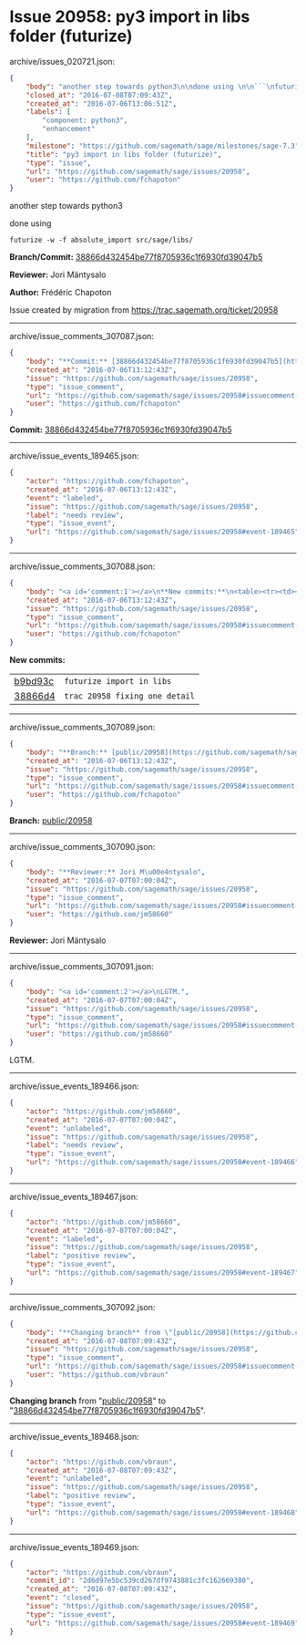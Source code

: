 # Issue 20958: py3 import in libs folder (futurize)

archive/issues_020721.json:
```json
{
    "body": "another step towards python3\n\ndone using \n\n```\nfuturize -w -f absolute_import src/sage/libs/\n```\n\n**Branch/Commit:** [38866d432454be77f8705936c1f6930fd39047b5](https://github.com/sagemath/sagetrac-mirror/commit/38866d432454be77f8705936c1f6930fd39047b5)\n\n**Reviewer:** Jori M\u00e4ntysalo\n\n**Author:** Fr\u00e9d\u00e9ric Chapoton\n\nIssue created by migration from https://trac.sagemath.org/ticket/20958\n\n",
    "closed_at": "2016-07-08T07:09:43Z",
    "created_at": "2016-07-06T13:06:51Z",
    "labels": [
        "component: python3",
        "enhancement"
    ],
    "milestone": "https://github.com/sagemath/sage/milestones/sage-7.3",
    "title": "py3 import in libs folder (futurize)",
    "type": "issue",
    "url": "https://github.com/sagemath/sage/issues/20958",
    "user": "https://github.com/fchapoton"
}
```
another step towards python3

done using 

```
futurize -w -f absolute_import src/sage/libs/
```

**Branch/Commit:** [38866d432454be77f8705936c1f6930fd39047b5](https://github.com/sagemath/sagetrac-mirror/commit/38866d432454be77f8705936c1f6930fd39047b5)

**Reviewer:** Jori Mäntysalo

**Author:** Frédéric Chapoton

Issue created by migration from https://trac.sagemath.org/ticket/20958





---

archive/issue_comments_307087.json:
```json
{
    "body": "**Commit:** [38866d432454be77f8705936c1f6930fd39047b5](https://github.com/sagemath/sagetrac-mirror/commit/38866d432454be77f8705936c1f6930fd39047b5)",
    "created_at": "2016-07-06T13:12:43Z",
    "issue": "https://github.com/sagemath/sage/issues/20958",
    "type": "issue_comment",
    "url": "https://github.com/sagemath/sage/issues/20958#issuecomment-307087",
    "user": "https://github.com/fchapoton"
}
```

**Commit:** [38866d432454be77f8705936c1f6930fd39047b5](https://github.com/sagemath/sagetrac-mirror/commit/38866d432454be77f8705936c1f6930fd39047b5)



---

archive/issue_events_189465.json:
```json
{
    "actor": "https://github.com/fchapoton",
    "created_at": "2016-07-06T13:12:43Z",
    "event": "labeled",
    "issue": "https://github.com/sagemath/sage/issues/20958",
    "label": "needs review",
    "type": "issue_event",
    "url": "https://github.com/sagemath/sage/issues/20958#event-189465"
}
```



---

archive/issue_comments_307088.json:
```json
{
    "body": "<a id='comment:1'></a>\n**New commits:**\n<table><tr><td><a href=\"https://github.com/sagemath/sagetrac-mirror/commit/b9bd93c87d29b2c3fcf2619bcce1a86ba3662ea1\">b9bd93c</a></td><td><code>futurize import in libs</code></td></tr><tr><td><a href=\"https://github.com/sagemath/sagetrac-mirror/commit/38866d432454be77f8705936c1f6930fd39047b5\">38866d4</a></td><td><code>trac 20958 fixing one detail</code></td></tr></table>\n",
    "created_at": "2016-07-06T13:12:43Z",
    "issue": "https://github.com/sagemath/sage/issues/20958",
    "type": "issue_comment",
    "url": "https://github.com/sagemath/sage/issues/20958#issuecomment-307088",
    "user": "https://github.com/fchapoton"
}
```

<a id='comment:1'></a>
**New commits:**
<table><tr><td><a href="https://github.com/sagemath/sagetrac-mirror/commit/b9bd93c87d29b2c3fcf2619bcce1a86ba3662ea1">b9bd93c</a></td><td><code>futurize import in libs</code></td></tr><tr><td><a href="https://github.com/sagemath/sagetrac-mirror/commit/38866d432454be77f8705936c1f6930fd39047b5">38866d4</a></td><td><code>trac 20958 fixing one detail</code></td></tr></table>




---

archive/issue_comments_307089.json:
```json
{
    "body": "**Branch:** [public/20958](https://github.com/sagemath/sagetrac-mirror/tree/public/20958)",
    "created_at": "2016-07-06T13:12:43Z",
    "issue": "https://github.com/sagemath/sage/issues/20958",
    "type": "issue_comment",
    "url": "https://github.com/sagemath/sage/issues/20958#issuecomment-307089",
    "user": "https://github.com/fchapoton"
}
```

**Branch:** [public/20958](https://github.com/sagemath/sagetrac-mirror/tree/public/20958)



---

archive/issue_comments_307090.json:
```json
{
    "body": "**Reviewer:** Jori M\u00e4ntysalo",
    "created_at": "2016-07-07T07:00:04Z",
    "issue": "https://github.com/sagemath/sage/issues/20958",
    "type": "issue_comment",
    "url": "https://github.com/sagemath/sage/issues/20958#issuecomment-307090",
    "user": "https://github.com/jm58660"
}
```

**Reviewer:** Jori Mäntysalo



---

archive/issue_comments_307091.json:
```json
{
    "body": "<a id='comment:2'></a>\nLGTM.",
    "created_at": "2016-07-07T07:00:04Z",
    "issue": "https://github.com/sagemath/sage/issues/20958",
    "type": "issue_comment",
    "url": "https://github.com/sagemath/sage/issues/20958#issuecomment-307091",
    "user": "https://github.com/jm58660"
}
```

<a id='comment:2'></a>
LGTM.



---

archive/issue_events_189466.json:
```json
{
    "actor": "https://github.com/jm58660",
    "created_at": "2016-07-07T07:00:04Z",
    "event": "unlabeled",
    "issue": "https://github.com/sagemath/sage/issues/20958",
    "label": "needs review",
    "type": "issue_event",
    "url": "https://github.com/sagemath/sage/issues/20958#event-189466"
}
```



---

archive/issue_events_189467.json:
```json
{
    "actor": "https://github.com/jm58660",
    "created_at": "2016-07-07T07:00:04Z",
    "event": "labeled",
    "issue": "https://github.com/sagemath/sage/issues/20958",
    "label": "positive review",
    "type": "issue_event",
    "url": "https://github.com/sagemath/sage/issues/20958#event-189467"
}
```



---

archive/issue_comments_307092.json:
```json
{
    "body": "**Changing branch** from \"[public/20958](https://github.com/sagemath/sagetrac-mirror/tree/public/20958)\" to \"[38866d432454be77f8705936c1f6930fd39047b5](https://github.com/sagemath/sagetrac-mirror/commit/38866d432454be77f8705936c1f6930fd39047b5)\".",
    "created_at": "2016-07-08T07:09:43Z",
    "issue": "https://github.com/sagemath/sage/issues/20958",
    "type": "issue_comment",
    "url": "https://github.com/sagemath/sage/issues/20958#issuecomment-307092",
    "user": "https://github.com/vbraun"
}
```

**Changing branch** from "[public/20958](https://github.com/sagemath/sagetrac-mirror/tree/public/20958)" to "[38866d432454be77f8705936c1f6930fd39047b5](https://github.com/sagemath/sagetrac-mirror/commit/38866d432454be77f8705936c1f6930fd39047b5)".



---

archive/issue_events_189468.json:
```json
{
    "actor": "https://github.com/vbraun",
    "created_at": "2016-07-08T07:09:43Z",
    "event": "unlabeled",
    "issue": "https://github.com/sagemath/sage/issues/20958",
    "label": "positive review",
    "type": "issue_event",
    "url": "https://github.com/sagemath/sage/issues/20958#event-189468"
}
```



---

archive/issue_events_189469.json:
```json
{
    "actor": "https://github.com/vbraun",
    "commit_id": "2d6d97e5bc539cd267df9743881c3fc162669380",
    "created_at": "2016-07-08T07:09:43Z",
    "event": "closed",
    "issue": "https://github.com/sagemath/sage/issues/20958",
    "type": "issue_event",
    "url": "https://github.com/sagemath/sage/issues/20958#event-189469"
}
```
